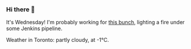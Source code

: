 ### Hi there :wave:

It's Wednesday! I'm probably working for [this bunch](https://github.com/kohofinancial), lighting a fire under some Jenkins pipeline.

Weather in Toronto: partly cloudy, at -1°C.
